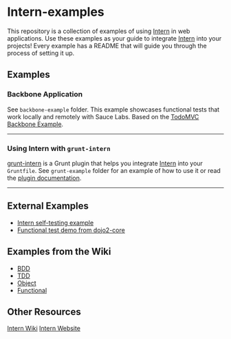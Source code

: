 # Intern-examples

This repository is a collection of examples of using [Intern](https://github.com/theintern/intern) in web applications.
Use these examples as your guide to integrate [Intern](https://github.com/theintern/intern) into your projects!
Every example has a README that will guide you through the process of setting it up.

## Examples

### Backbone Application

See `backbone-example` folder. This example showcases functional tests that work
locally and remotely with Sauce Labs.
Based on the [TodoMVC Backbone Example](http://todomvc.com/architecture-examples/backbone/).

----

### Using Intern with `grunt-intern`

[grunt-intern](https://npmjs.org/package/grunt-intern) is a Grunt plugin that helps
you integrate [Intern](https://github.com/theintern/intern) into your `Gruntfile`.
See `grunt-example` folder for an example of how to use it or read the [plugin documentation](https://npmjs.org/package/grunt-intern).

----

## External Examples

* [Intern self-testing example](https://github.com/theintern/intern/tree/master/test)
* [Functional test demo from dojo2-core](https://github.com/csnover/dojo2-core/tree/master/test/functional)

## Examples from the Wiki

* [BDD](https://github.com/theintern/intern/wiki/BDD-Interface#example-bdd-test)
* [TDD](https://github.com/theintern/intern/wiki/TDD-Interface#example-tdd-test)
* [Object](https://github.com/theintern/intern/wiki/Object-Interface#example-object-test)
* [Functional](https://github.com/theintern/intern/wiki/Functional-Testing#example-functional-test)

## Other Resources

[Intern Wiki](https://github.com/theintern/intern/wiki)
[Intern Website](http://theintern.io/)
